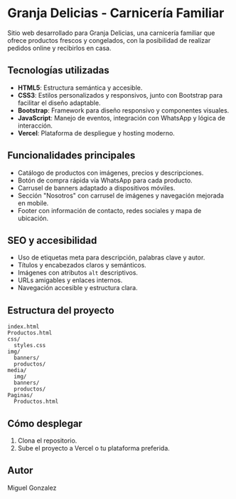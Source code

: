 # Granja Delicias - Carnicería Familiar

Sitio web desarrollado para Granja Delicias, una carnicería familiar que ofrece productos frescos y congelados, con la posibilidad de realizar pedidos online y recibirlos en casa.

## Tecnologías utilizadas

- **HTML5**: Estructura semántica y accesible.
- **CSS3**: Estilos personalizados y responsivos, junto con Bootstrap para facilitar el diseño adaptable.
- **Bootstrap**: Framework para diseño responsivo y componentes visuales.
- **JavaScript**: Manejo de eventos, integración con WhatsApp y lógica de interacción.
- **Vercel**: Plataforma de despliegue y hosting moderno.

## Funcionalidades principales

- Catálogo de productos con imágenes, precios y descripciones.
- Botón de compra rápida vía WhatsApp para cada producto.
- Carrusel de banners adaptado a dispositivos móviles.
- Sección "Nosotros" con carrusel de imágenes y navegación mejorada en mobile.
- Footer con información de contacto, redes sociales y mapa de ubicación.

## SEO y accesibilidad

- Uso de etiquetas meta para descripción, palabras clave y autor.
- Títulos y encabezados claros y semánticos.
- Imágenes con atributos `alt` descriptivos.
- URLs amigables y enlaces internos.
- Navegación accesible y estructura clara.

## Estructura del proyecto

```
index.html
Productos.html
css/
  styles.css
img/
  banners/
  productos/
media/
  img/
  banners/
  productos/
Paginas/
  Productos.html
```

## Cómo desplegar

1. Clona el repositorio.
2. Sube el proyecto a Vercel o tu plataforma preferida.


## Autor

Miguel Gonzalez
